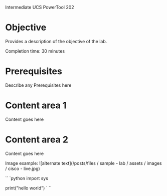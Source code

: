 Intermediate UCS PowerTool 202

# Objective

Provides a description of the objective of the lab.

Completion time: 30 minutes

# Prerequisites

Describe any Prerequisites here

# Content area 1

Content goes here

# Content area 2

Content goes here

Image example: ![alternate text](/posts/files / sample - lab / assets / images / cisco - live.jpg)

``
`python
  import sys
  
  print("hello world")
`
``